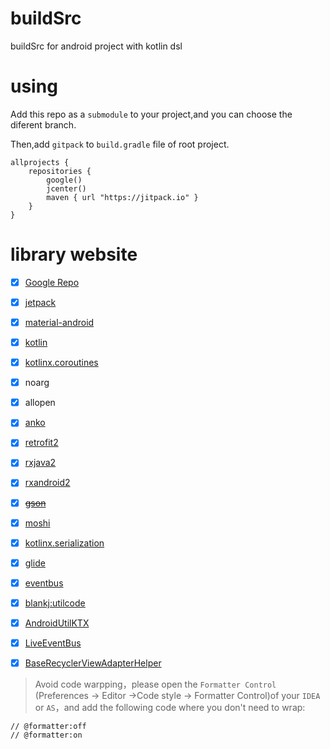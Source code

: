 # buildSrc
buildSrc for android project with kotlin dsl

# using 

Add this repo as a `submodule` to your project,and you can choose the diferent branch.

Then,add `gitpack` to `build.gradle` file of root project.
```
allprojects {
    repositories {
        google()
        jcenter()
        maven { url "https://jitpack.io" }
    }
}
```

# library website
  
  - [x] [Google Repo](https://dl.google.com/dl/android/maven2/index.html)
  - [x] [jetpack](https://developer.android.com/jetpack)
  - [x] [material-android](https://github.com/material-components/material-components-android)
  - [x] [kotlin](https://github.com/JetBrains/kotlin/releases)
  - [x] [kotlinx.coroutines](https://github.com/Kotlin/kotlinx.coroutines)
  - [x] noarg
  - [x] allopen
  - [x] [anko](https://github.com/Kotlin/anko)
  - [x] [retrofit2](https://github.com/square/retrofit)
  - [x] [rxjava2](https://github.com/ReactiveX/RxJava)
  - [x] [rxandroid2](https://github.com/ReactiveX/RxAndroid)
  - [x] ~~[gson](https://github.com/google/gson)~~ 
  - [x] [moshi](https://github.com/square/moshi)
  - [x] [kotlinx.serialization](https://github.com/Kotlin/kotlinx.serialization)
  - [x] [glide](https://github.com/bumptech/glide)
  - [x] [eventbus](https://github.com/greenrobot/EventBus)
  - [x] [blankj:utilcode](https://github.com/Blankj/AndroidUtilCode)
  - [x] [AndroidUtilKTX](https://github.com/lulululbj/AndroidUtilCodeKTX)
  - [x] [LiveEventBus](https://github.com/JeremyLiao/LiveEventBus)
  - [x] [BaseRecyclerViewAdapterHelper](https://github.com/CymChad/BaseRecyclerViewAdapterHelpers)
  
  
  

> Avoid code warpping，please open the `Formatter Control` (Preferences -> Editor ->Code style -> Formatter Control)of your `IDEA` or `AS`，and add the following code where you don't need to wrap:
  
```
// @formatter:off
// @formatter:on
```

  
